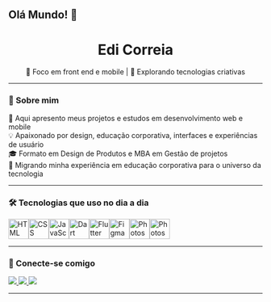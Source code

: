 ## Olá Mundo! 👋

<h1 align="center">Edi Correia</h1>
<p align="center">🌱 Foco em front end e mobile | 🚀 Explorando tecnologias criativas</p>

---

### 🚀 Sobre mim

🎯 Aqui apresento meus projetos e estudos em desenvolvimento web e mobile  
💡 Apaixonado por design, educação corporativa, interfaces e experiências de usuário  
🎓 Formato em Design de Produtos e MBA em Gestão de projetos<br> 
🔁 Migrando minha experiência em educação corporativa para o universo da tecnologia  

---

### 🛠️ Tecnologias que uso no dia a dia

<div style="display: flex; flex-wrap: wrap;">
  <img src="https://cdn.jsdelivr.net/gh/devicons/devicon/icons/html5/html5-original.svg" alt="HTML" width="40" height="40"/>
  <img src="https://cdn.jsdelivr.net/gh/devicons/devicon/icons/css3/css3-original.svg" alt="CSS" width="40" height="40"/>
  <img src="https://cdn.jsdelivr.net/gh/devicons/devicon/icons/javascript/javascript-original.svg" alt="JavaScript" width="40" height="40"/>
  <img src="https://cdn.jsdelivr.net/gh/devicons/devicon/icons/dart/dart-original.svg" alt="Dart" width="40" height="40"/>
  <img src="https://cdn.jsdelivr.net/gh/devicons/devicon/icons/flutter/flutter-original.svg" alt="Flutter" width="40" height="40"/>
  <img src="https://cdn.jsdelivr.net/gh/devicons/devicon/icons/figma/figma-original.svg" alt="Figma" width="40" height="40"/>
  <img src="https://cdn.jsdelivr.net/gh/devicons/devicon/icons/photoshop/photoshop-plain.svg" alt="Photoshop" width="40" height="40"/>
  <img src="https://cdn.jsdelivr.net/gh/devicons/devicon/icons/nodejs/nodejs-original.svg" alt="Photoshop" width="40" height="40"/>
</div>

---

### 📲 Conecte-se comigo

<p align="left">
  <a href="https://www.linkedin.com/in/edemilson-correia-da-silva-95687058/" target="_blank">
    <img src="https://img.shields.io/badge/-LinkedIn-%230077B5?style=for-the-badge&logo=linkedin&logoColor=white" target="_blank">
  </a>
  <a href="https://www.instagram.com/edi84_correia/" target="_blank">
    <img src="https://img.shields.io/badge/-Instagram-%23E4405F?style=for-the-badge&logo=instagram&logoColor=white" target="_blank">
  </a>
  <a href="mailto:edemilson.correia84@gmail.com">
    <img src="https://img.shields.io/badge/-Email-%23333?style=for-the-badge&logo=gmail&logoColor=white">
  </a>
</p>

---

     

<!--
**EdiCorreia/edicorreia** is a ✨ _special_ ✨ repository because its `README.md` (this file) appears on your GitHub profile.

Here are some ideas to get you started:

- 🔭 I’m currently working on ...
- 🌱 I’m currently learning ...
- 👯 I’m looking to collaborate on ...
- 🤔 I’m looking for help with ...
- 💬 Ask me about ...
- 📫 How to reach me: ...
- 😄 Pronouns: ...
- ⚡ Fun fact: ...
-->
